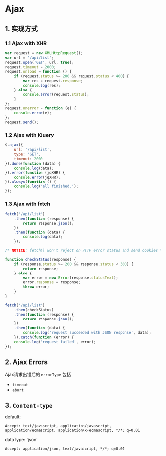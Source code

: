 # Ajax

## 1. 实现方式

### 1.1 Ajax with XHR
```javascript
var request = new XMLHttpRequest();
var url = '/api/list';
request.open('GET', url, true);
request.timeout = 2000;
request.onload = function () {
    if (request.status >= 200 && request.status < 400) {
        var res = request.response;
        console.log(res);
    } else {
        console.error(request.status);
    }
};
request.onerror = function (e) {
    console.error(e);
};
request.send();
```

### 1.2 Ajax with jQuery
```javascript
$.ajax({
    url: '/api/list',
    type: 'GET',
    timeout: 2000
}).done(function (data) {
    console.log(data);
}).error(function (jqXHR) {
    console.error(jqXHR);
}).always(function () {
    console.log('all finished.');
});
```

### 1.3 Ajax with fetch
```javascript
fetch('/api/list')
    .then(function (response) {
        return response.json();
    })
    .then(function (data) {
        console.log(data);
    });

/* NOTICE: fetch() won't reject on HTTP error status and send cookies */

function checkStatus(response) {
    if (response.status >= 200 && response.status < 300) {
        return response;
    } else {
        var error = new Error(response.statusText);
        error.response = response;
        throw error;
    }
}

fetch('/api/list')
    .then(checkStatus)
    .then(function (response) {
        return response.json();
    })
    .then(function (data) {
        console.log('request succeeded with JSON response', data);
    }).catch(function (error) {
    console.log('request failed', error);
});
```

## 2. Ajax Errors
Ajax请求出错后的 `errorType` 包括
- `timeout`
- `abort`

## 3. `Content-type`

default:
```
Accept: text/javascript, application/javascript, application/ecmascript, application/x-ecmascript, */*; q=0.01
```

dataType: 'json'
```
Accept: application/json, text/javascript, */*; q=0.01
```
